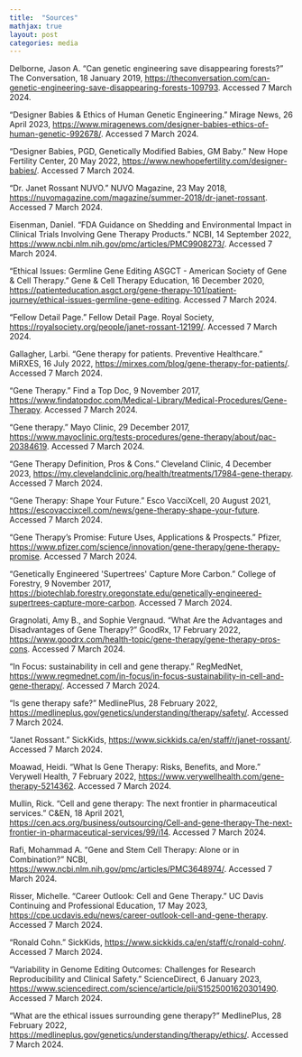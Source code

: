 ```yaml
---
title:  "Sources"
mathjax: true
layout: post
categories: media
---
```


Delborne, Jason A. “Can genetic engineering save disappearing forests?” The Conversation, 18 January 2019, https://theconversation.com/can-genetic-engineering-save-disappearing-forests-109793.   Accessed 7 March 2024.

“Designer Babies & Ethics of Human Genetic Engineering.” Mirage News, 26 April 2023, https://www.miragenews.com/designer-babies-ethics-of-human-genetic-992678/. Accessed 7 March 2024.

“Designer Babies, PGD, Genetically Modified Babies, GM Baby.” New Hope Fertility Center, 20 May 2022, https://www.newhopefertility.com/designer-babies/. Accessed 7 March 2024.

“Dr. Janet Rossant  NUVO.” NUVO Magazine, 23 May 2018, https://nuvomagazine.com/magazine/summer-2018/dr-janet-rossant. Accessed 7 March 2024.

Eisenman, Daniel. “FDA Guidance on Shedding and Environmental Impact in Clinical Trials Involving Gene Therapy Products.” NCBI, 14 September 2022, https://www.ncbi.nlm.nih.gov/pmc/articles/PMC9908273/. Accessed 7 March 2024.

“Ethical Issues: Germline Gene Editing  ASGCT - American Society of Gene & Cell Therapy.” Gene & Cell Therapy Education, 16 December 2020, https://patienteducation.asgct.org/gene-therapy-101/patient-journey/ethical-issues-germline-gene-editing. Accessed 7 March 2024.

“Fellow Detail Page.” Fellow Detail Page. Royal Society, https://royalsociety.org/people/janet-rossant-12199/. Accessed 7 March 2024.

Gallagher, Larbi. “Gene therapy for patients. Preventive Healthcare.” MiRXES, 16 July 2022, https://mirxes.com/blog/gene-therapy-for-patients/. Accessed 7 March 2024.

“Gene Therapy.” Find a Top Doc, 9 November 2017, https://www.findatopdoc.com/Medical-Library/Medical-Procedures/Gene-Therapy. Accessed 7 March 2024.

“Gene therapy.” Mayo Clinic, 29 December 2017, https://www.mayoclinic.org/tests-procedures/gene-therapy/about/pac-20384619. Accessed 7 March 2024.

“Gene Therapy Definition, Pros & Cons.” Cleveland Clinic, 4 December 2023, https://my.clevelandclinic.org/health/treatments/17984-gene-therapy. Accessed 7 March 2024.

“Gene Therapy: Shape Your Future.” Esco VacciXcell, 20 August 2021, https://escovaccixcell.com/news/gene-therapy-shape-your-future.  Accessed 7 March 2024.

“Gene Therapy’s Promise: Future Uses, Applications & Prospects.” Pfizer, https://www.pfizer.com/science/innovation/gene-therapy/gene-therapy-promise.  Accessed 7 March 2024.

“Genetically Engineered 'Supertrees' Capture More Carbon.” College of Forestry, 9 November 2017, https://biotechlab.forestry.oregonstate.edu/genetically-engineered-supertrees-capture-more-carbon.  Accessed 7 March 2024.

Gragnolati, Amy B., and Sophie Vergnaud. “What Are the Advantages and Disadvantages of Gene Therapy?” GoodRx, 17 February 2022, https://www.goodrx.com/health-topic/gene-therapy/gene-therapy-pros-cons. Accessed 7 March 2024.

“In Focus: sustainability in cell and gene therapy.” RegMedNet, https://www.regmednet.com/in-focus/in-focus-sustainability-in-cell-and-gene-therapy/. Accessed 7 March 2024.

“Is gene therapy safe?” MedlinePlus, 28 February 2022, https://medlineplus.gov/genetics/understanding/therapy/safety/. Accessed 7 March 2024.

“Janet Rossant.” SickKids, https://www.sickkids.ca/en/staff/r/janet-rossant/. Accessed 7 March 2024.

Moawad, Heidi. “What Is Gene Therapy: Risks, Benefits, and More.” Verywell Health, 7 February 2022, https://www.verywellhealth.com/gene-therapy-5214362. Accessed 7 March 2024.

Mullin, Rick. “Cell and gene therapy: The next frontier in pharmaceutical services.” C&EN, 18 April 2021, https://cen.acs.org/business/outsourcing/Cell-and-gene-therapy-The-next-frontier-in-pharmaceutical-services/99/i14. Accessed 7 March 2024.

Rafi, Mohammad A. “Gene and Stem Cell Therapy: Alone or in Combination?” NCBI, https://www.ncbi.nlm.nih.gov/pmc/articles/PMC3648974/. Accessed 7 March 2024.

Risser, Michelle. “Career Outlook: Cell and Gene Therapy.” UC Davis Continuing and Professional Education, 17 May 2023, https://cpe.ucdavis.edu/news/career-outlook-cell-and-gene-therapy. Accessed 7 March 2024.

“Ronald Cohn.” SickKids, https://www.sickkids.ca/en/staff/c/ronald-cohn/. Accessed 7 March 2024.

“Variability in Genome Editing Outcomes: Challenges for Research Reproducibility and Clinical Safety.” ScienceDirect, 6 January 2023, https://www.sciencedirect.com/science/article/pii/S1525001620301490. Accessed 7 March 2024.

“What are the ethical issues surrounding gene therapy?” MedlinePlus, 28 February 2022, https://medlineplus.gov/genetics/understanding/therapy/ethics/. Accessed 7 March 2024.
